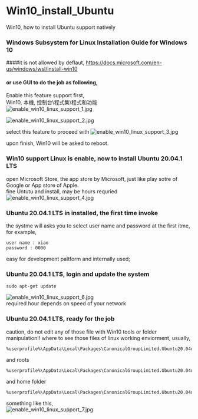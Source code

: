 # Win10_install_Ubuntu
Win10, how to install Ubuntu support natively

### Windows Subsystem for Linux Installation Guide for Windows 10
####it is not allowed by deflaut, https://docs.microsoft.com/en-us/windows/wsl/install-win10

#### or use GUI to do the job as following,

Enable this feature support first,  
Win10, 本機, 控制台\程式集\程式和功能  
![enable_win10_linux_support_1.jpg](./photo/enable_win10_linux_support_1.jpg)
  
  
![enable_win10_linux_support_2.jpg](enable_win10_linux_support_2.jpg)

select this feature to proceed with
![enable_win10_linux_support_3.jpg](enable_win10_linux_support_3.jpg)

upon finish, Win10 will be asked to reboot.


### Win10 support Linux is enable, now to install Ubuntu 20.04.1 LTS  
open Microsoft Store, the app store by Microsoft, just like play sotre of Google or App store of Apple.  
fine Untutu and install, may be hours requried  
![enable_win10_linux_support_4.jpg](enable_win10_linux_support_4.jpg)  

### Ubuntu 20.04.1 LTS in installed, the first time invoke
the systme will asks you to select user name and password at the first itme,
for example,
```
user name : xiao  
password : 0000  
```
easy for development paltform and internally used;  


### Ubuntu 20.04.1 LTS, login and update the system  
```  
sudo apt-get update    
```  
![enable_win10_linux_support_6.jpg](enable_win10_linux_support_6.jpg)  
required hour depends on speed of your network  


### Ubuntu 20.04.1 LTS, ready for the job
caution, do not edit any of those file with Win10 tools or folder manipulation!!
where to see those files of linux working enviorment, usually,
```   
%userprofile%\AppData\Local\Packages\CanonicalGroupLimited.Ubuntu20.04onWindows_79rhkp1fndgsc
```   
and roots
```  
%userprofile%\AppData\Local\Packages\CanonicalGroupLimited.Ubuntu20.04onWindows_79rhkp1fndgsc\LocalState\rootfs
```  
and home folder
```  
%userprofile%\AppData\Local\Packages\CanonicalGroupLimited.Ubuntu20.04onWindows_79rhkp1fndgsc\LocalState\rootfs\home
```  


something like this,  
![enable_win10_linux_support_7.jpg](enable_win10_linux_support_7.jpg)  
